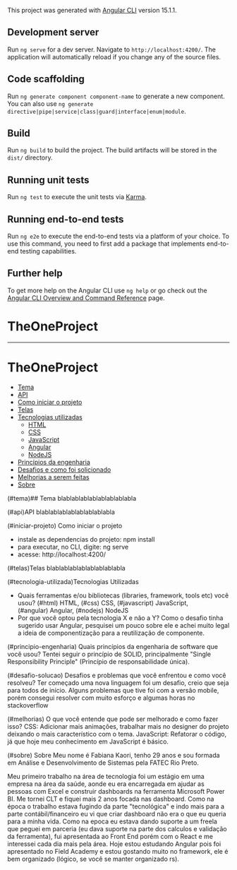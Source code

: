 

This project was generated with [Angular CLI](https://github.com/angular/angular-cli) version 15.1.1.

## Development server

Run `ng serve` for a dev server. Navigate to `http://localhost:4200/`. The application will automatically reload if you change any of the source files.

## Code scaffolding

Run `ng generate component component-name` to generate a new component. You can also use `ng generate directive|pipe|service|class|guard|interface|enum|module`.

## Build

Run `ng build` to build the project. The build artifacts will be stored in the `dist/` directory.

## Running unit tests

Run `ng test` to execute the unit tests via [Karma](https://karma-runner.github.io).

## Running end-to-end tests

Run `ng e2e` to execute the end-to-end tests via a platform of your choice. To use this command, you need to first add a package that implements end-to-end testing capabilities.

## Further help

To get more help on the Angular CLI use `ng help` or go check out the [Angular CLI Overview and Command Reference](https://angular.io/cli) page.
# TheOneProject


----------------------------------------------------------------------------

# TheOneProject

<!--ts-->
   * [Tema](#tema)
   * [API](#api)
   * [Como iniciar o projeto](#iniciar-projeto)   
   * [Telas](#telas)
   * [Tecnologias utilizadas](#tecnologia-utilizada)
      * [HTML](#html)
      * [CSS](#css)
      * [JavaScript](#javascript)
      * [Angular](#angular)
      * [NodeJS](#nodejs)
   * [Princípios da engenharia](#principio-engenharia)
   * [Desafios e como foi solicionado](#desafio-solucao)
   * [Melhorias a serem feitas](#melhorias)
   * [Sobre](#sobre)      
<!--te-->



(#tema)## Tema
blablablablablablablablabla

(#api)API
blablablablablablablablabla

(#iniciar-projeto) Como iniciar o projeto
- instale as dependencias do projeto: npm install
- para executar, no CLI, digite: ng serve
- acesse: http://localhost:4200/

(#telas)Telas
blablablablablablablablabla

(#tecnologia-utilizada)Tecnologias Utilizadas
- Quais ferramentas e/ou bibliotecas (libraries, framework, tools etc) você usou?
    (#html) HTML, 
    (#css) CSS, 
    (#javascript) JavaScript,     
    (#angular) Angular, 
    (#nodejs) NodeJS
- Por que você optou pela tecnologia X e não a Y?
    Como o desafio tinha sugerido usar Angular, pesquisei um pouco sobre ele e achei muito legal a ideia de componentização para a reutilização de componente.

(#principio-engenharia) Quais princípios da engenharia de software que você usou?
Tentei seguir o princípio de SOLID, principalmente "Single Responsibility Principle" (Princípio de responsabilidade única).

(#desafio-solucao) Desafios e problemas que você enfrentou e como você resolveu?
Ter começado uma nova linguagem foi um desafio, creio que seja para todos de início.
Alguns problemas que tive foi com a versão mobile, porém consegui resolver com muito esforço e algumas horas no stackoverflow 

(#melhorias) O que você entende que pode ser melhorado e como fazer isso?
CSS: Adicionar mais animações, trabalhar mais no designer do projeto deixando o mais característico com o tema.
JavaScript: Refatorar o código, já que hoje meu conhecimento em JavaScript é básico.

(#sobre) Sobre
Meu nome é Fabiana Kaori, tenho 29 anos e sou formada em Análise e Desenvolvimento de Sistemas pela FATEC Rio Preto.

Meu primeiro trabalho na área de tecnologia foi um estágio em uma empresa na área da saúde, aonde eu era encarregada em ajudar as pessoas com Excel e construir dashboards na ferramenta Microsoft Power BI. Me tornei CLT e fiquei mais 2 anos focada nas dashboard. Como na época o trabalho estava fugindo da parte "tecnológica" e indo mais para a parte contábil/financeiro eu vi que criar dashboard não era o que eu queria para a minha vida. Como na epoca eu estava dando suporte a um freela que peguei em parceria (eu dava suporte na parte dos calculos e validação da ferramenta), fui apresentada ao Front End porém com o React e me interessei cada dia mais pela área. Hoje estou estudando Angular pois foi apresentado no Field Academy e estou gostando muito no framework, ele é bem organizado (lógico, se você se manter organizado rs).
